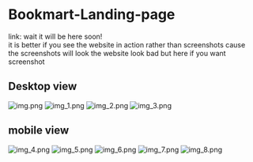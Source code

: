# Bookmart-Landing-page
link: wait it will be here soon! <br />
it is better if you see the website in action rather than screenshots cause the screenshots will look the website look bad but here if you want screenshot
## Desktop view
![img.png](img.png)
![img_1.png](img_1.png)
![img_2.png](img_2.png)
![img_3.png](img_3.png)
## mobile view
![img_4.png](img_4.png)
![img_5.png](img_5.png)
![img_6.png](img_6.png)
![img_7.png](img_7.png)
![img_8.png](img_8.png)